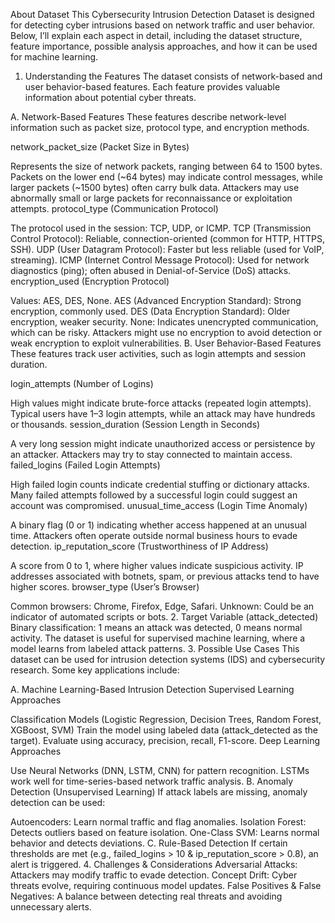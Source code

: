 About Dataset
This Cybersecurity Intrusion Detection Dataset is designed for detecting cyber intrusions based on network traffic and user behavior. Below, I’ll explain each aspect in detail, including the dataset structure, feature importance, possible analysis approaches, and how it can be used for machine learning.

1. Understanding the Features
The dataset consists of network-based and user behavior-based features. Each feature provides valuable information about potential cyber threats.

A. Network-Based Features
These features describe network-level information such as packet size, protocol type, and encryption methods.

network_packet_size (Packet Size in Bytes)

Represents the size of network packets, ranging between 64 to 1500 bytes.
Packets on the lower end (~64 bytes) may indicate control messages, while larger packets (~1500 bytes) often carry bulk data.
Attackers may use abnormally small or large packets for reconnaissance or exploitation attempts.
protocol_type (Communication Protocol)

The protocol used in the session: TCP, UDP, or ICMP.
TCP (Transmission Control Protocol): Reliable, connection-oriented (common for HTTP, HTTPS, SSH).
UDP (User Datagram Protocol): Faster but less reliable (used for VoIP, streaming).
ICMP (Internet Control Message Protocol): Used for network diagnostics (ping); often abused in Denial-of-Service (DoS) attacks.
encryption_used (Encryption Protocol)

Values: AES, DES, None.
AES (Advanced Encryption Standard): Strong encryption, commonly used.
DES (Data Encryption Standard): Older encryption, weaker security.
None: Indicates unencrypted communication, which can be risky.
Attackers might use no encryption to avoid detection or weak encryption to exploit vulnerabilities.
B. User Behavior-Based Features
These features track user activities, such as login attempts and session duration.

login_attempts (Number of Logins)

High values might indicate brute-force attacks (repeated login attempts).
Typical users have 1–3 login attempts, while an attack may have hundreds or thousands.
session_duration (Session Length in Seconds)

A very long session might indicate unauthorized access or persistence by an attacker.
Attackers may try to stay connected to maintain access.
failed_logins (Failed Login Attempts)

High failed login counts indicate credential stuffing or dictionary attacks.
Many failed attempts followed by a successful login could suggest an account was compromised.
unusual_time_access (Login Time Anomaly)

A binary flag (0 or 1) indicating whether access happened at an unusual time.
Attackers often operate outside normal business hours to evade detection.
ip_reputation_score (Trustworthiness of IP Address)

A score from 0 to 1, where higher values indicate suspicious activity.
IP addresses associated with botnets, spam, or previous attacks tend to have higher scores.
browser_type (User’s Browser)

Common browsers: Chrome, Firefox, Edge, Safari.
Unknown: Could be an indicator of automated scripts or bots.
2. Target Variable (attack_detected)
Binary classification: 1 means an attack was detected, 0 means normal activity.
The dataset is useful for supervised machine learning, where a model learns from labeled attack patterns.
3. Possible Use Cases
This dataset can be used for intrusion detection systems (IDS) and cybersecurity research. Some key applications include:

A. Machine Learning-Based Intrusion Detection
Supervised Learning Approaches

Classification Models (Logistic Regression, Decision Trees, Random Forest, XGBoost, SVM)
Train the model using labeled data (attack_detected as the target).
Evaluate using accuracy, precision, recall, F1-score.
Deep Learning Approaches

Use Neural Networks (DNN, LSTM, CNN) for pattern recognition.
LSTMs work well for time-series-based network traffic analysis.
B. Anomaly Detection (Unsupervised Learning)
If attack labels are missing, anomaly detection can be used:

Autoencoders: Learn normal traffic and flag anomalies.
Isolation Forest: Detects outliers based on feature isolation.
One-Class SVM: Learns normal behavior and detects deviations.
C. Rule-Based Detection
If certain thresholds are met (e.g., failed_logins > 10 & ip_reputation_score > 0.8), an alert is triggered.
4. Challenges & Considerations
Adversarial Attacks: Attackers may modify traffic to evade detection.
Concept Drift: Cyber threats evolve, requiring continuous model updates.
False Positives & False Negatives: A balance between detecting real threats and avoiding unnecessary alerts.
